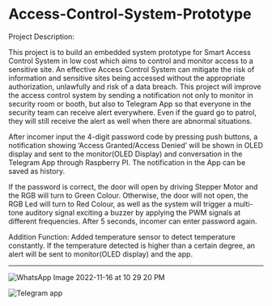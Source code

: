 # Access-Control-System-Prototype

Project Description: 

This project is to build an embedded system prototype for Smart Access Control System in low cost which aims to control and 
monitor access to a sensitive site. An effective Access Control System can mitigate the risk of information 
and sensitive sites being accessed without the appropriate authorization, unlawfully and risk of a data breach. 
This project will improve the access control system by sending a notification not only to monitor in security room or booth, 
but also to Telegram App so that everyone in the security team can receive alert everywhere. Even if the guard go to patrol, 
they will still receive the alert as well when there are abnormal situations.

After incomer input the 4-digit password code by pressing push buttons, a notification showing ‘Access Granted/Access Denied’ 
will be shown in OLED display and sent to the monitor(OLED Display) and conversation in the Telegram App through Raspberry PI. 
The notification in the App can be saved as history. 

If the password is correct, the door will open by driving Stepper Motor and the RGB will turn to Green Colour. 
Otherwise, the door will not open, the RGB Led will turn to Red Colour, as well as the system will trigger a multi-tone auditory signal 
exciting a buzzer by applying the PWM signals at different frequencies. After 5 seconds, incomer can enter password again.

Addition Function: Added temperature sensor to detect temperature constantly. If the temperature detected is higher than a certain degree,
an alert will be sent to monitor(OLED display) and the app.

------------------------------------------------------------------------------------------------------------------------------------------------------------------------


![WhatsApp Image 2022-11-16 at 10 29 20 PM](https://user-images.githubusercontent.com/118412269/202348065-70528f2a-9010-4974-94e4-114fcdcc5397.jpeg)


![Telegram app](https://user-images.githubusercontent.com/118412269/202347252-b5aa6995-577e-4730-bc9d-2a610292cff5.jpeg)
